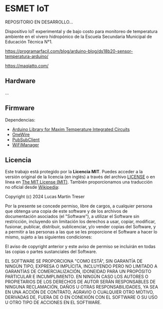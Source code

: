 # ESMET IoT

REPOSITORIO EN DESARROLLO...

Dispositivo IoT experimental y de bajo costo para monitoreo de temperatura ambiente en el vivero hidropónico de la Escuela Secundaria Municipal de Educación Técnica N°1.

https://programarfacil.com/blog/arduino-blog/ds18b20-sensor-temperatura-arduino/

https://maqiatto.com/

## Hardware

...

## Firmware

Dependencias:

- [Arduino Library for Maxim Temperature Integrated Circuits](https://github.com/milesburton/Arduino-Temperature-Control-Library)
- [OneWire](https://www.pjrc.com/teensy/td_libs_OneWire.html)
- [PubSubClient](https://pubsubclient.knolleary.net/)
- [WiFiManager](https://github.com/tzapu/WiFiManager/)

## Licencia

Este trabajo está protegido por la **Licencia MIT**. Puedes acceder a la versión original de la licencia (en inglés) a través del archivo [LICENSE](./LICENSE) o en línea en [The MIT License (MIT)](https://mit-license.org/). También proporcionamos una traducción no oficial desde [Wikipedia](https://es.m.wikipedia.org/wiki/Licencia_MIT#La_licencia):

Copyright (c) 2024 Lucas Martín Treser

Por la presente se concede permiso, libre de cargos, a cualquier persona que obtenga una copia de este software y de los archivos de documentación asociados (el "Software"), a utilizar el Software sin restricción, incluyendo sin limitación los derechos a usar, copiar, modificar, fusionar, publicar, distribuir, sublicenciar, y/o vender copias del Software, y a permitir a las personas a las que se les proporcione el Software a hacer lo mismo, sujeto a las siguientes condiciones:

El aviso de copyright anterior y este aviso de permiso se incluirán en todas las copias o partes sustanciales del Software.

EL SOFTWARE SE PROPORCIONA "COMO ESTÁ", SIN GARANTÍA DE NINGÚN TIPO, EXPRESA O IMPLÍCITA, INCLUYENDO PERO NO LIMITADO A GARANTÍAS DE COMERCIALIZACIÓN, IDONEIDAD PARA UN PROPÓSITO PARTICULAR E INCUMPLIMIENTO. EN NINGÚN CASO LOS AUTORES O PROPIETARIOS DE LOS DERECHOS DE AUTOR SERÁN RESPONSABLES DE NINGUNA RECLAMACIÓN, DAÑOS U OTRAS RESPONSABILIDADES, YA SEA EN UNA ACCIÓN DE CONTRATO, AGRAVIO O CUALQUIER OTRO MOTIVO, DERIVADAS DE, FUERA DE O EN CONEXIÓN CON EL SOFTWARE O SU USO U OTRO TIPO DE ACCIONES EN EL SOFTWARE.